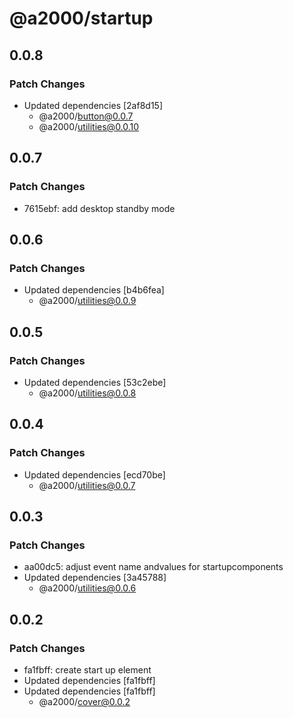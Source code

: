 # @a2000/startup

## 0.0.8

### Patch Changes

- Updated dependencies [2af8d15]
  - @a2000/button@0.0.7
  - @a2000/utilities@0.0.10

## 0.0.7

### Patch Changes

- 7615ebf: add desktop standby mode

## 0.0.6

### Patch Changes

- Updated dependencies [b4b6fea]
  - @a2000/utilities@0.0.9

## 0.0.5

### Patch Changes

- Updated dependencies [53c2ebe]
  - @a2000/utilities@0.0.8

## 0.0.4

### Patch Changes

- Updated dependencies [ecd70be]
  - @a2000/utilities@0.0.7

## 0.0.3

### Patch Changes

- aa00dc5: adjust event name andvalues for startupcomponents
- Updated dependencies [3a45788]
  - @a2000/utilities@0.0.6

## 0.0.2

### Patch Changes

- fa1fbff: create start up element
- Updated dependencies [fa1fbff]
- Updated dependencies [fa1fbff]
  - @a2000/cover@0.0.2
